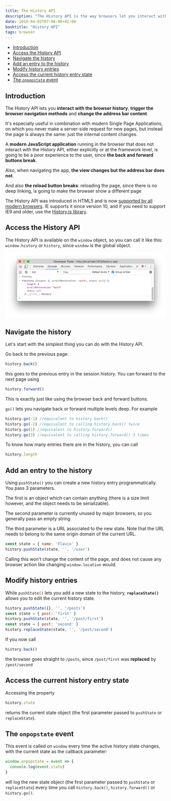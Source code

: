 ```yaml
---
title: The History API
description: "The History API is the way browsers let you interact with the address bar and the navigation history"
date: 2018-04-02T07:00:00+02:00
booktitle: "History API"
tags: browser
---
```


<!-- TOC -->

- [Introduction](#introduction)
- [Access the History API](#access-the-history-api)
- [Navigate the history](#navigate-the-history)
- [Add an entry to the history](#add-an-entry-to-the-history)
- [Modify history entries](#modify-history-entries)
- [Access the current history entry state](#access-the-current-history-entry-state)
- [The `onpopstate` event](#the-onpopstate-event)

<!-- /TOC -->

## Introduction

The History API lets you **interact with the browser history**, **trigger the browser navigation methods** and **change the address bar content**.

It's especially useful in combination with modern Single Page Applications, on which you never make a server-side request for new pages, but instead the page is always the same: just the internal content changes.

A **modern JavaScript application** running in the browser that does not interact with the History API, either explicitly or at the framework level, is going to be a poor experience to the user, since **the back and forward buttons break**.

Also, when navigating the app, **the view changes but the address bar does not**.

And also **the reload button breaks**: reloading the page, since there is no deep linking, is going to make the browser show a different page

The History API was introduced in HTML5 and is now [supported by all modern browsers](https://caniuse.com/#feat=history). IE supports it since version 10, and if you need to support IE9 and older, use the [History.js library](https://github.com/browserstate/history.js/).

## Access the History API

The History API is available on the `window` object, so you can call it like this: `window.history` or `history`, since `window` is the global object.

![The History object](history-object.png)

## Navigate the history

Let's start with the simplest thing you can do with the History API.

Go back to the previous page:

```js
history.back()
```

this goes to the previous entry in the session history. You can forward to the next page using

```js
history.forward()
```

This is exactly just like using the browser back and forward buttons.

`go()` lets you navigate back or forward multiple levels deep. For example

```js
history.go(-1) //equivalent to history.back()
history.go(-2) //equivalent to calling history.back() twice
history.go(1) //equivalent to history.forward()
history.go(3) //equivalent to calling history.forward() 3 times
```

To know how many entries there are in the history, you can call

```js
history.length
```

## Add an entry to the history

Using `pushState()` you can create a new history entry programmatically. You pass 3 parameters.

The first is an object which can contain anything (there is a size limit however, and the object needs to be serializable).

The second parameter is currently unused by major browsers, so you generally pass an empty string.

The third parameter is a URL associated to the new state. Note that the URL needs to belong to the same origin domain of the current URL.

```js
const state = { name: 'Flavio' }
history.pushState(state, '', '/user')
```

Calling this won't change the content of the page, and does not cause any browser action like changing `window.location` would.

## Modify history entries

While `pushState()` lets you add a new state to the history, **`replaceState()`** allows you to edit the current history state.

```js
history.pushState({}, '', '/posts')
const state = { post: 'first' }
history.pushState(state, '', '/post/first')
const state = { post: 'second' }
history.replaceState(state, '', '/post/second')
```

If you now call

```js
history.back()
```

the browser goes straight to `/posts`, since `/post/first` was **replaced** by `/post/second`

## Access the current history entry state

Accessing the property

```js
history.state
```

returns the current state object (the first parameter passed to `pushState` or `replaceState`).

## The `onpopstate` event

This event is called on `window` every time the active history state changes, with the current state as the callback parameter:

```js
window.onpopstate = event => {
  console.log(event.state)
}
```

will log the new state object (the first parameter passed to `pushState` or `replaceState`) every time you call `history.back()`, `history.forward()` or `history.go()`.
